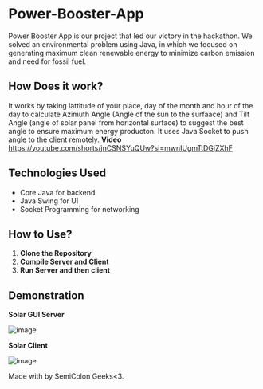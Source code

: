 # Power-Booster-App
Power Booster App is our project that led our victory in the hackathon. We solved an environmental problem using Java, in which we  focused on generating maximum clean renewable energy to minimize carbon emission and need for fossil fuel.
## How Does it work?
It works by taking lattitude of your place, day of the month and hour of the day to calculate Azimuth Angle (Angle of the sun to the surfaace) and Tilt Angle (angle of solar panel from horizontal surface) to suggest the best angle to ensure maximum energy producton. It uses Java Socket to push angle to the client remotely.
**Video**
https://youtube.com/shorts/jnCSNSYuQUw?si=mwnIUgmTtDGjZXhF

## Technologies Used
- Core Java for backend
- Java Swing for UI
- Socket Programming for networking

## How to Use?
1. **Clone the Repository**
2. **Compile Server and Client**
3. **Run Server and then client**

## Demonstration

**Solar GUI Server**

![image](https://github.com/user-attachments/assets/b3d16c0f-00fb-4b18-86f8-497658a6fbc9)


**Solar Client**

![image](https://github.com/user-attachments/assets/9b7ff260-9d28-40ea-9efb-cf2e42f530ca)

Made with by SemiColon Geeks<3.
